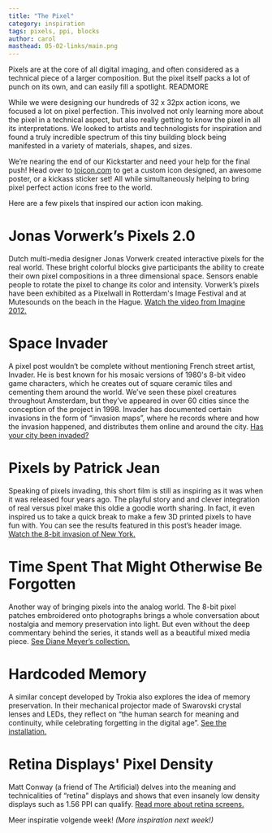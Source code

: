```yaml
---
title: "The Pixel"
category: inspiration
tags: pixels, ppi, blocks
author: carol
masthead: 05-02-links/main.png
---
```


Pixels are at the core of all digital imaging, and often considered as a technical piece of a larger composition. But the pixel itself packs a lot of punch on its own, and can easily fill a spotlight. READMORE

While we were designing our hundreds of 32 x 32px action icons, we focused a lot on pixel perfection. This involved not only learning more about the pixel in a technical aspect, but also really getting to know the pixel in all its interpretations. We looked to artists and technologists for inspiration and found a truly incredible spectrum of this tiny building block being manifested in a variety of materials, shapes, and sizes. 

We’re nearing the end of our Kickstarter and need your help for the final push! Head over to [toicon.com](http://www.toicon.com) to get a custom icon designed, an awesome poster, or a kickass sticker set! All while simultaneously helping to bring pixel perfect action icons free to the world. 

Here are a few pixels that inspired our action icon making. 

# Jonas Vorwerk’s Pixels 2.0
Dutch multi-media designer Jonas Vorwerk created interactive pixels for the real world. These bright colorful blocks give participants the ability to create their own pixel compositions in a three dimensional space. Sensors enable people to rotate the pixel to change its color and intensity. Vorwerk’s pixels have been exhibited as a Pixelwall in Rotterdam's Image Festival and at Mutesounds on the beach in the Hague. [Watch the video from Imagine 2012.](http://vimeo.com/39435007)

# Space Invader
A pixel post wouldn‘t be complete without mentioning French street artist, Invader. He is best known for his mosaic versions of 1980's 8-bit video game characters, which he creates out of square ceramic tiles and cementing them around the world. We’ve seen these pixel creatures throughout Amsterdam, but they’ve appeared in over 60 cities since the conception of the project in 1998. Invader has documented certain invasions in the form of “invasion maps”, where he records where and how the invasion happened, and distributes them online and around the city. [Has your city been invaded?](http://www.space-invaders.com/som.html)

# Pixels by Patrick Jean
Speaking of pixels invading, this short film is still as inspiring as it was when it was released four years ago. The playful story and and clever integration of real versus pixel make this oldie a goodie worth sharing. In fact, it even inspired us to take a quick break to make a few 3D printed pixels to have fun with. You can see the results featured in this post’s header image. [Watch the 8-bit invasion of New York.](http://vimeo.com/10829255)

# Time Spent That Might Otherwise Be Forgotten
Another way of bringing pixels into the analog world. The 8-bit pixel patches embroidered onto photographs brings a whole conversation about nostalgia and memory preservation into light. But even without the deep commentary behind the series, it stands well as a beautiful mixed media piece. [See Diane Meyer’s collection.](http://www.dianemeyer.net/sewing/time_spent_that_might_otherwise_be_forgotten/Sewn.html)

# Hardcoded Memory
A similar concept developed by Trokia also explores the idea of memory preservation. In their mechanical projector made of Swarovski crystal lenses and LEDs, they reflect on “the human search for meaning and continuity, while celebrating forgetting in the digital age”. [See the installation.](http://www.dezeen.com/2012/09/13/hardcoded-memory-by-troika/)

# Retina Displays' Pixel Density
Matt Conway (a friend of The Artificial) delves into the meaning and technicalities of “retina" displays and shows that even insanely low density displays such as 1.56 PPI can qualify. [Read more about retina screens.](http://simplecontraption.com/2013/10/15/retina-at-under-2-dpi/)

Meer inspiratie volgende week! _(More inspiration next week!)_
